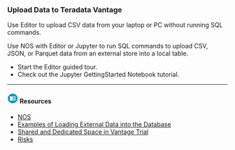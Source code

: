 ### Upload Data to Teradata Vantage

Use Editor to upload CSV data from your laptop or PC without running SQL commands.

Use NOS with Editor or Jupyter to run SQL commands to upload CSV, JSON, or Parquet data from an external store into a local table.

* Start the Editor guided tour.
* Check out the Jupyter GettingStarted Notebook tutorial.

- - -

#### ![../Images/fluto-icn-resources.png](../Images/fluto-icn-resources.png) Resources
 
* [NOS](https://docs.teradata.com/r/dLArVI09J62c8byzVbHMtw/YfguBQWE24~TxcyMikon6g)
* [Examples of Loading External Data into the Database](https://docs.teradata.com/r/dLArVI09J62c8byzVbHMtw/4BhGlMfxVHlZ4JMDUNG3tg)
* [Shared and Dedicated Space in Vantage Trial](https://docs.teradata.com/r/dLArVI09J62c8byzVbHMtw/UmQujb3EfWY8JG7oPc70~g)
* [Risks](https://docs.teradata.com/r/dLArVI09J62c8byzVbHMtw/tgkv~vhW_w8Z0ACvtp28iA)